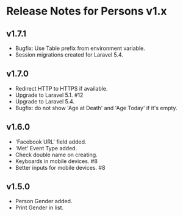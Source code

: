 # Release Notes for Persons v1.x

## v1.7.1

- Bugfix: Use Table prefix from environment variable.
- Session migrations created for Laravel 5.4.

## v1.7.0

- Redirect HTTP to HTTPS if available.
- Upgrade to Laravel 5.1. #12
- Upgrade to Laravel 5.4.
- Bugfix: do not show 'Age at Death' and 'Age Today' if it's empty.

## v1.6.0

- 'Facebook URL' field added.
- 'Met' Event Type added.
- Check double name on creating.
- Keyboards in mobile devices. #8
- Better inputs for mobile devices. #8

## v1.5.0

- Person Gender added.
- Print Gender in list.
